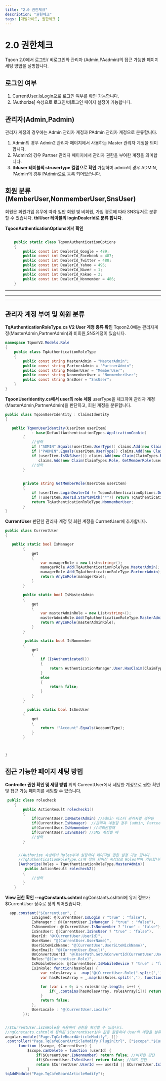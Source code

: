 ```yaml
---
title: "2.0 권한체크"
description: "권한체크"
tags: [개발가이드, 권한체크 ]
---
```


# 2.0 권한체크
 Tqoon 2.0에서 로그인/ 비로그인와 관리자 (Admin,PAadmin)의 접근 가능한 페이지 세팅 방법을 설명합니다.




## 로그인 여부
 1. CurrentUser.IsLogin으로 로그인 여부를 확인 가능합니다.
 2. [Authorize] 속성으로 로그인/비로그인 페이지 설정이 가능합니다.


 

## 관리자(Admin,Padmin)
관리자 계정의 경우에는 Admin 관리자 계정과 PAdmin 관리자 계정으로 분류합니다. 
  1. Admin의 경우 Admin2 관리자 페이지에서 사용하는 Master 관리자 계정을 의미합니다.
  2. PAdmin의 경우 Partner 관리자 페이지에서 관리자 권한을 부여한 계정을 의미합니다.
  3. **tbluser 테이블의 strusertype 컬럼으로 확인** 가능하며 admin의 경우 ADMIN, PAdmin의 경우 PAdmin으로 등록 되어있습니다.


## 회원 분류(MemberUser,NonmemberUser,SnsUser)
 회원은 회원가입 유무에 따라 일반 회원 빛 비회원, 가입 경로에 따라 SNS유저로 분류할 수 있습니다.
**tblUser 테이블의 loginDealerId로 분류 합니다.**



**TqoonAuthenticationOptions에서 확인**
```csharp

    public static class TqoonAuthenticationOptions
    {
        public const int DealerId_Google = 489;
        public const int DealerId_Facebook = 487;
        public const int DealerId_Twitter = 488;
        public const int DealerId_Yahoo = 495;
        public const int DealerId_Naver = 1;
        public const int DealerId_Kakao = 2;
        public const int DealerId_Nonmember = 486;
    }

```



---

---

---



## 관리자 계정 부여 및 회원 분류


**TqAuthenticationRoleType.cs V2 User 계정 종류 확인**
Tqoon2.0에는 관리자계정(MasterAdmin,PartnerAdmin)과 비회원,SNS계정이 있습니다.


```csharp
namespace TqoonV2.Models.Role
{
    public class TqAuthenticationRoleType
    {
        public const string MasterAdmin = "MasterAdmin";
        public const string PartnerAdmin = "PartnerAdmin";
        public const string MemberUser = "MemberUser";
        public const string NonmemberUser = "NonmemberUser";
        public const string SnsUser = "SnsUser";
    }
}

```



**TqoonUserIdentity.cs에서 user의 role 세팅**
userType을 체크하여 관리자 계정(MasterAdmin,PartnerAdmin)을 판단하고, 회원 계정을 분류합니다.

```csharp
public class TqoonUserIdentity : ClaimsIdentity 
{

   public TqoonUserIdentity(UserItem userItem)
            : base(DefaultAuthenticationTypes.ApplicationCookie)
        {
            //생략
            if ("ADMIN".Equals(userItem.UserType)) claims.Add(new Claim(ClaimTypes.Role, TqAuthenticationRoleType.MasterAdmin)); //admin 관리자 계정
            if ("PADMIN".Equals(userItem.UserType)) claims.Add(new Claim(ClaimTypes.Role, TqAuthenticationRoleType.PartnerAdmin)); //partner 관리자계정
            if (userItem.IsSNSUser()) claims.Add(new Claim(ClaimTypes.Role, TqAuthenticationRoleType.SnsUser));  //sns 계정
               claims.Add(new Claim(ClaimTypes.Role, GetMemberRole(userItem))); //비회원 계정 
            //생략
        }
        
        
        private string GetMemberRole(UserItem userItem)
        {
            if (userItem.LoginDealerId != TqoonAuthenticationOptions.DealerId_Nonmember) return TqAuthenticationRoleType.MemberUser;
            if (!userItem.UserId.StartsWith("*")) return TqAuthenticationRoleType.MemberUser;
            return TqAuthenticationRoleType.NonmemberUser;
        }
}
```

**CurrentUser**
판단한 관리자 계정 및 회원 계정을 CurrnetUser에 추가합니다.
```csharp
public class CurrentUser
{

   public static bool IsManager 
        {
            get
            {
                var managerRole = new List<string>();
                managerRole.Add(TqAuthenticationRoleType.MasterAdmin); 
                managerRole.Add(TqAuthenticationRoleType.PartnerAdmin); 
                return AnyInRole(managerRole);
            }
        }

        public static bool IsMasterAdmin 
        {
            get
            {
                var masterAdminRole = new List<string>();
                masterAdminRole.Add(TqAuthenticationRoleType.MasterAdmin);
                return AnyInRole(masterAdminRole);
            }
        }

         public static bool IsNonmember 
        {
            get
            {
                if (IsAuthenticated())
                {
                    return AuthenticationManager.User.HasClaim(ClaimTypes.Role, TqAuthenticationRoleType.NonmemberUser);
                }
                else
                {
                    return false;
                }
            }
        }

          public static bool IsSnsUser 
        {
            get
            {
                return !"Account".Equals(AccountType);
            }
        }



}
```


##  접근 가능한 페이지 세팅 방법

**Controller 권한 확인 및 세팅 방법**
 위의 CureentUser에서 세팅한 계정으로 권한 확인 및 접근 가능 페이지를 세팅할 수 있습니다. 

```csharp
 public class rolecheck 
    {
        public ActionResult rolecheck1()
        {
            if(CurrentUser.IsMasterAdmin) //admin 마스터 관리자일 경우만
            if(CurrentUser.IsManager)  //관리자 계정일 경우 (admin, Partner 관리자)
            if(CurrentUser.IsNonmember) //비회원일때
            if(CurrentUser.IsSnsUser) //SNS 계정일 때
            //생략
        }


      //Authorize 속성에서 Roles부여 설정하여 페이지별 권한 설정 가능 합니다.
      //TqAuthenticationRoleType.cs에 정의 되어진 속성으로 Roles부여 가능합니다
      [Authorize(Roles = TqAuthenticationRoleType.MasterAdmin)] 
         public ActionResult rolecheck2()
        {
            //생략
        }
    }
```


**View 권한 확인 --ngConstants.cshtml**
ngConstants.cshtml에 유저 정보가  $CurrentUser 상수로 정의 되어있습니다.

```csharp
  app.constant("$CurrentUser", {
            IsSigned: @(CurrentUser.IsLogin ? "true" : "false"),
            IsManager : @(CurrentUser.IsManager ? "true" : "false"),
            IsNonmember: @(CurrentUser.IsNonmember ? "true" : "false"),
            IsSnsUser: @(CurrentUser.IsSnsUser ? "true" : "false"),
            UserId: "@(CurrentUser.UserId)",
            UserName: "@(CurrentUser.UserName)",
            UserSiteNickName: "@(CurrentUser.UserSiteNickName)",
            UserEmail: "@(CurrentUser.Email)",
            UnConvertUserId: "@(UserPath.GetUnConvertId(CurrentUser.UserId))",
            Roles:"@(CurrentUser.Role)",
            IsMobileDevice: @(CurrentUser.IsMobileDevice ? "true" : "false"),
            IsInRole: function(hasRoles) {
                var rolesArray = _.map("@(CurrentUser.Role)".split(','), function(d){return d.trim();});
                var hasRolesArray = _.map(hasRoles.split(','), function(d){return d.trim();});

                for (var i = 0; i < rolesArray.length; i++) {
                    if(_.contains(hasRolesArray, rolesArray[i])) return true;
                }
                return false;
            },
            UserLocale : "@(CurrentUser.Locale)"
        });
```
```csharp

//$CurrentUser.isInRole을 사용하여 권한을 확인할 수 있습니다.
//ngConstants.cshtml에 정의된 $CurrentUser상수 값을 활용하여 User의 계정을 분류할 수 있습니다.
angular.module("Page.TqCafeBoardArticleModify", [])
.controller("Page.TqCafeBoardArticleModify.PluginCtrl", ["$scope","$CurrentUser",
      function ($scope, $CurrentUser) {
          $scope.canDelete = function (userId) {
              if($CureentUser.IsNonmember) return false; //비회원 판단
              if($CureentUser.IsSnsUser) return false; //SNS 판단
              return $CurrentUser.UserId === userId || $CurrentUser.IsInRole("MasterAdmin, PartnerAdmin"); 
          }
tqAddModule("Page.TqCafeBoardArticleModify");

```





